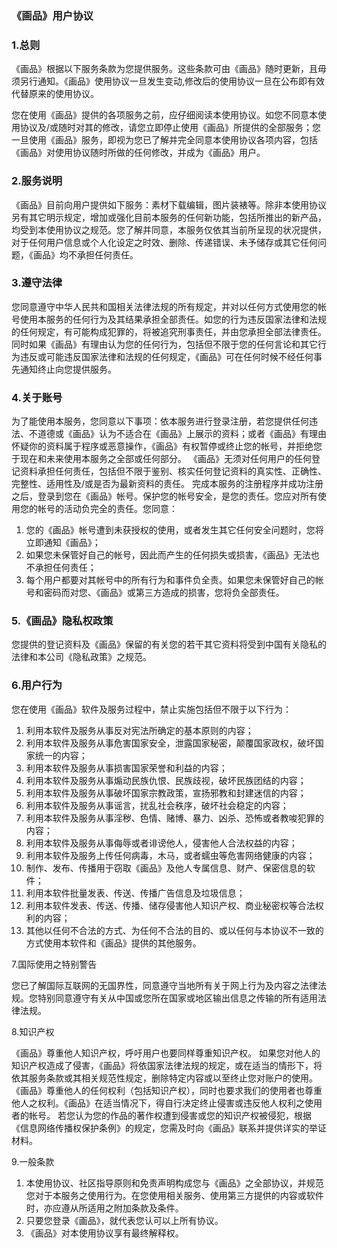 <HTML>
    <HEAD>
        <META http-equiv="Content-Type" content="text/html; charset=UTF-8">
            <BODY >
                <h3>《画品》用户协议</h3>
                <h3>1.总则</h3>
                <p>《画品》根据以下服务条款为您提供服务。这些条款可由《画品》随时更新，且毋须另行通知。《画品》使用协议一旦发生变动,修改后的使用协议一旦在公布即有效代替原来的使用协议。
                <div>
                您在使用《画品》提供的各项服务之前，应仔细阅读本使用协议。如您不同意本使用协议及/或随时对其的修改，请您立即停止使用《画品》所提供的全部服务；您一旦使用《画品》服务，即视为您已了解并完全同意本使用协议各项内容，包括《画品》对使用协议随时所做的任何修改，并成为《画品》用户。</p>
                <h3>2.服务说明</h3>
                <p>《画品》目前向用户提供如下服务：素材下载编辑，图片装裱等。除非本使用协议另有其它明示规定，增加或强化目前本服务的任何新功能，包括所推出的新产品，均受到本使用协议之规范。您了解并同意，本服务仅依其当前所呈现的状况提供，对于任何用户信息或个人化设定之时效、删除、传递错误、未予储存或其它任何问题，《画品》均不承担任何责任。</p>
                <h3>3.遵守法律</h3>
                <p>您同意遵守中华人民共和国相关法律法规的所有规定，并对以任何方式使用您的帐号使用本服务的任何行为及其结果承担全部责任。如您的行为违反国家法律和法规的任何规定，有可能构成犯罪的，将被追究刑事责任，并由您承担全部法律责任。
                同时如果《画品》有理由认为您的任何行为，包括但不限于您的任何言论和其它行为违反或可能违反国家法律和法规的任何规定，《画品》可在任何时候不经任何事先通知终止向您提供服务。</p>
                <h3>4.关于账号</h3>
                <p>为了能使用本服务，您同意以下事项：依本服务进行登录注册，若您提供任何违法、不道德或《画品》认为不适合在《画品》上展示的资料；或者《画品》有理由怀疑你的资料属于程序或恶意操作，《画品》有权暂停或终止您的帐号，并拒绝您于现在和未来使用本服务之全部或任何部分。
                《画品》无须对任何用户的任何登记资料承担任何责任，包括但不限于鉴别、核实任何登记资料的真实性、正确性、完整性、适用性及/或是否为最新资料的责任。
                完成本服务的注册程序并成功注册之后，登录到您在《画品》帐号。保护您的帐号安全，是您的责任。您应对所有使用您的帐号的活动负完全的责任。您同意：</p>
                <ol>
                    <li>您的《画品》帐号遭到未获授权的使用，或者发生其它任何安全问题时，您将立即通知《画品》；
                    </li>
                    <li>如果您未保管好自己的帐号，因此而产生的任何损失或损害，《画品》无法也不承担任何责任；
                    </li>
                    <li>每个用户都要对其帐号中的所有行为和事件负全责。如果您未保管好自己的帐号和密码而对您、《画品》或第三方造成的损害，您将负全部责任。
                    </li>
                </ol>
                <h3>5.《画品》隐私权政策</h3>
                <p>您提供的登记资料及《画品》保留的有关您的若干其它资料将受到中国有关隐私的法律和本公司《隐私政策》之规范。</p>
                <h3>6.用户行为</h3>
                <p>您在使用《画品》软件及服务过程中，禁止实施包括但不限于以下行为：</p>
                <ol>
                    <li>利用本软件及服务从事反对宪法所确定的基本原则的内容；
                    </li>
                    <li>利用本软件及服务从事危害国家安全，泄露国家秘密，颠覆国家政权，破坏国家统一的内容；
                    </li>
                    <li>利用本软件及服务从事损害国家荣誉和利益的内容；
                    </li>
                    <li>利用本软件及服务从事煽动民族仇恨、民族歧视，破坏民族团结的内容；
                    </li>
                    <li>利用本软件及服务从事破坏国家宗教政策，宣扬邪教和封建迷信的内容；
                    </li>
                    <li>利用本软件及服务从事谣言，扰乱社会秩序，破坏社会稳定的内容；
                    </li>
                    <li>利用本软件及服务从事淫秽、色情、赌博、暴力、凶杀、恐怖或者教唆犯罪的内容；
                    </li>
                    <li>利用本软件及服务从事侮辱或者诽谤他人，侵害他人合法权益的内容；
                    </li>
                    <li>利用本软件及服务上传任何病毒，木马，或者蠕虫等危害网络健康的内容；
                    </li>
                    <li>制作、发布、传播用于窃取《画品》及他人专属信息、财产、保密信息的软件；
                    </li>
                    <li>利用本软件批量发表、传送、传播广告信息及垃圾信息；
                    </li>
                    <li>利用本软件发表、传送、传播、储存侵害他人知识产权、商业秘密权等合法权利的内容；
                    </li>
                    <li>其他以任何不合法的方式、为任何不合法的目的、或以任何与本协议不一致的方式使用本软件和《画品》提供的其他服务。
                    </li>
                </ol>
                <p>7.国际使用之特别警告</p>
                <p>您已了解国际互联网的无国界性，同意遵守当地所有关于网上行为及内容之法律法规。您特别同意遵守有关从中国或您所在国家或地区输出信息之传输的所有适用法律法规。</p>
                <p>8.知识产权</p>
                <p>《画品》尊重他人知识产权，呼吁用户也要同样尊重知识产权。
                如果您对他人的知识产权造成了侵害，《画品》将依国家法律法规的规定，或在适当的情形下，将依其服务条款或其相关规范性规定，删除特定内容或以至终止您对账户的使用。
                《画品》尊重他人的任何权利（包括知识产权），同时也要求我们的使用者也尊重他人之权利。《画品》在适当情况下，得自行决定终止侵害或违反他人权利之使用者的帐号。
                若您认为您的作品的著作权遭到侵害或您的知识产权被侵犯，根据《信息网络传播权保护条例》的规定，您需及时向《画品》联系并提供详实的举证材料。</p>
                <p>9.一般条款</p>
                <ol>
                <li>本使用协议、社区指导原则和免责声明构成您与《画品》之全部协议，并规范您对于本服务之使用行为。在您使用相关服务、使用第三方提供的内容或软件时，亦应遵从所适用之附加条款及条件。</li>
                <li>只要您登录《画品》，就代表您认可以上所有协议。</li>
                <li>《画品》对本使用协议享有最终解释权。</li>
                </ol>
                </div>
            </BODY>
</HTML>
